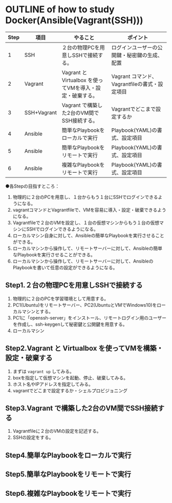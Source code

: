 # OUTLINE of how to study Docker(Ansible(Vagrant(SSH)))



|Step|項目|やること|ポイント|
|---|---|---|---|
|1|SSH|２台の物理PCを用意しSSHで接続する。|ログインユーザーの公開鍵・秘密鍵の生成、配置
|2|Vagrant|Vagrant と Virtualbox を使ってVMを導入・設定・破棄する。|Vagrant コマンド、Vagrantfileの書式・設定項目
|3|SSH+Vagrant|Vagrant で構築した2台のVM間でSSH接続する。|Vagrantでどこまで設定するか
|4|Ansible|簡単なPlaybookをローカルで実行|Playbook(YAML)の書式、設定項目
|5|Ansible|簡単なPlaybookをリモートで実行|Playbook(YAML)の書式、設定項目
|6|Ansible|複雑なPlaybookをリモートで実行|Playbook(YAML)の書式、設定項目
  

●各Stepの目指すところ：
1. 物理的に２台のPCを用意し、１台からもう１台にSSHでログインできるようになる。
2. vagrantコマンドとVagrantfileで、VMを容易に導入・設定・破棄できるようになる。
3. Vagrantfileで２台のVMを設定し、１台の仮想マシンからもう１台の仮想マシンにSSHでログインできるようになる。
4. ローカルマシン自身に対して、Ansibleの簡単なPlaybookを実行させることができる。
5. ローカルマシンから操作して、リモートサーバーに対して、Ansibleの簡単なPlaybookを実行させることができる。
6. ローカルマシンから操作して、リモートサーバーに対して、AnsibleのPlaybookを書いて任意の設定ができるようになる。

## Step1.２台の物理PCを用意しSSHで接続する
1. 物理的に２台のPCを学習環境として用意する。
2. PC1(Ubuntu)をリモートサーバー、PC2(UbuntuとVMでWindows10)をローカルマシンとする。
3. PC1に「openssh-server」をインストール、リモートログイン用のユーザーを作成し、ssh-keygenして秘密鍵と公開鍵を用意する。
4. ローカルマシン

## Step2.Vagrant と Virtualbox を使ってVMを構築・設定・破棄する
1. まずは `vagrant up` してみる。
2. boxを指定して仮想マシンを起動、停止、破棄してみる。
3. ホスト名やIPアドレスを指定してみる。
4. vagrantでどこまで設定するか・シェルプロビジョニング

## Step3.Vagrant で構築した2台のVM間でSSH接続する
1. Vagrantfileに２台のVMの設定を記述する。
2. SSHの設定をする。

## Step4.簡単なPlaybookをローカルで実行

## Step5.簡単なPlaybookをリモートで実行

## Step6.複雑なPlaybookをリモートで実行
